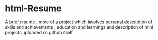 # html-Resume
A brief resume , more of a project which involves personal description of skills and achievements , education and learnings and description of mini projects uploaded on github itself.
